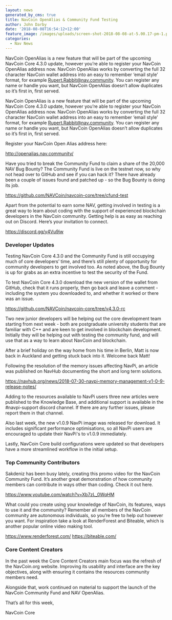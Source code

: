 ```yaml
---
layout: news
generated_by_cms: true
title: NavCoin OpenAlias & Community Fund Testing
author: John Darby
date: '2018-08-08T16:54:12+12:00'
feature_image: /images/uploads/screen-shot-2018-08-08-at-5.00.17-pm-1.png
categories:
  - Nav News
---
```

NavCoin OpenAlias is a new feature that will be part of the upcoming NavCoin Core 4.3.0 update, however you’re able to register your NavCoin OpenAlias address now. NavCoin OpenAlias works by converting the full 32 character NavCoin wallet address into an easy to remember ‘email style’ format, for example Rupert.Rabbit@nav.community. You can register any name or handle you want, but NavCoin OpenAlias doesn’t allow duplicates so it’s first in, first served. 

NavCoin OpenAlias is a new feature that will be part of the upcoming NavCoin Core 4.3.0 update, however you’re able to register your NavCoin OpenAlias address now. NavCoin OpenAlias works by converting the full 32 character NavCoin wallet address into an easy to remember ‘email style’ format, for example Rupert.Rabbit@nav.community. You can register any name or handle you want, but NavCoin OpenAlias doesn’t allow duplicates so it’s first in, first served. 

Register your NavCoin Open Alias address here:

<http://openalias.nav.community/>

Have you tried to break the Community Fund to claim a share of the 20,000 NAV Bug Bounty? The Community Fund is live on the testnet now, so why not head over to GitHub and see if you can hack it? There have already been a couple of issues found and patched up - so the Bug Bounty is doing its job.

<https://github.com/NAVCoin/navcoin-core/tree/cfund-test>

Apart from the potential to earn some NAV, getting involved in testing is a great way to learn about coding with the support of experienced blockchain developers in the NavCoin community. Getting help is as easy as reaching out on Discord. Here’s your invitation to connect.

<https://discord.gg/y4Vu9jw>

### Developer Updates

Testing NavCoin Core 4.3.0 and the Community Fund is still occupying much of core developers’ time, and there’s still plenty of opportunity for community developers to get involved too. As noted above, the Bug Bounty is up for grabs as an extra incentive to test the security of the Fund. 

To test NavCoin Core 4.3.0 download the new version of the wallet from GitHub, check that it runs properly, then go back and leave a comment - including the system you downloaded to, and whether it worked or there was an issue.

<https://github.com/NAVCoin/navcoin-core/tree/v4.3.0-rc>

Two new junior developers will be helping out the core development team starting from next week - both are postgraduate university students that are familiar with C++ and are keen to get involved in blockchain development. Initially they will be helping out with testing the community fund, and will use that as a way to learn about NavCoin and blockchain.

After a brief holiday on the way home from his time in Berlin, Matt is now back in Auckland and getting stuck back into it. Welcome back Matt!

Following the resolution of the memory issues affecting NavPi, an article was published on NavHub documenting the short and long term solutions. 

<https://navhub.org/news/2018-07-30-navpi-memory-management-v1-0-9-release-notes/>

Adding to the resources available to NavPi users three new articles were published to the Knowledge Base, and additional support is available in the #navpi-support discord channel. If there are any further issues, please report them in that channel. 

Also last week, the new v1.0.9 NavPi image was released for download. It includes significant performance optimisations, so all NavPi users are encouraged to update their NavPi's to v1.0.9 immediately. 

Lastly, NavCoin Core build configurations were updated so that developers have a more streamlined workflow in the initial setup.

### Top Community Contributors

Sakdeniz has been busy lately, creating this promo video for the NavCoin Community Fund. It’s another great demonstration of how community members can contribute in ways other than coding. Check it out here. 

<https://www.youtube.com/watch?v=Xb7zL_0WqHM>

What could you create using your knowledge of NavCoin, its features, ways to use it and the community? Remember all members of the NavCoin community are autonomous individuals, so you’re free to help out however you want. For inspiration take a look at RenderForest and Biteable, which is another popular online video making tool.

<https://www.renderforest.com/>
<https://biteable.com/>

### Core Content Creators

In the past week the Core Content Creators main focus was the refresh of the NavCoin.org website. Improving its usability and interface are the key objectives, along with ensuring it contains the resources community members need.
 
Alongside that, work continued on material to support the launch of the NavCoin Community Fund and NAV OpenAlias.

That’s all for this week,

NavCoin Core

